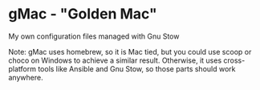 # gMac - "Golden Mac"
My own configuration files managed with Gnu Stow

Note: gMac uses homebrew, so it is Mac tied, but you could use scoop or choco on Windows to achieve a similar result.  Otherwise, it uses cross-platform tools like Ansible and Gnu Stow, so those parts should work anywhere.

